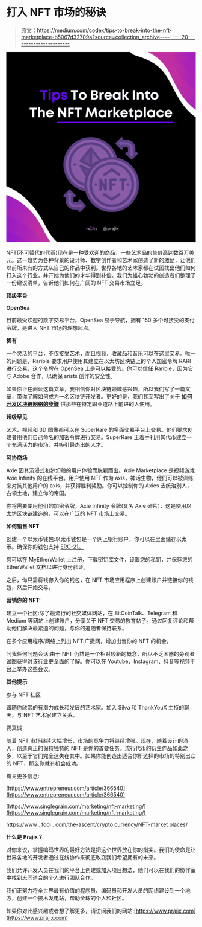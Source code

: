 # 打入 NFT 市场的秘诀

> 原文：<https://medium.com/codex/tips-to-break-into-the-nft-marketplace-b5067d32709a?source=collection_archive---------20----------------------->

![](img/4559ed97ede6364666f42939c02fb0be.png)

NFT(不可替代的代币)现在是一种受欢迎的商品，一些艺术品的售价高达数百万美元。这一趋势为各种背景的设计师、数字创作者和艺术家创造了新的激励，让他们以前所未有的方式从自己的作品中获利。世界各地的艺术家都在试图找出他们如何打入这个行业，并开始为他们的才华得到补偿。我们为雄心勃勃的创造者们整理了一份建议清单，告诉他们如何在广阔的 NFT 交易市场立足。

**顶级平台**

**OpenSea**

目前最受欢迎的数字交易平台。OpenSea 易于导航，拥有 150 多个可接受的支付令牌，是进入 NFT 市场的理想起点。

**稀有**

一个灵活的平台，不仅接受艺术，而且视频，收藏品和音乐可以在这里交易。唯一的问题是，Rarible 要求用户使用其建立在以太坊区块链上的个人加密令牌 RARI 进行交易，这个令牌在 OpenSea 上是可以接受的。你可以信任 Rarible，因为它与 Adobe 合作，以确保 arists 创作的安全性。

如果你正在阅读这篇文章，我相信你对区块链领域感兴趣，所以我们写了一篇文章，带你了解如何成为一名区块链开发者。更好的是，我们甚至写出了关于 [**如何开发区块链网络的步骤**](/me/stats/post/197bb864e1cd?source=main_stats_page) 供那些在特定职业道路上前进的人使用。

**超级罕见**

艺术、视频和 3D 图像都可以在 SuperRare 的多面交易平台上交易。他们要求创建者用他们自己命名的加密令牌进行交易。SuperRare 正着手利用其代币建立一个充满活力的市场，并吸引最杰出的人才。

**阿协商场**

Axie 因其沉浸式和梦幻般的用户体验而脱颖而出。Axie Marketplace 是视频游戏 Axie Infinity 的在线平台。用户使用 NFT 作为 axis，神话生物，他们可以被训练来对抗其他用户的 axis，并获得胜利奖励。你可以控制你的 Axies 去统治别人，占领土地，建立你的帝国。

你将需要使用他们的加密令牌，Axie Infinity 令牌(又名 Axie 碎片)，这是使用以太坊区块链建造的，可以在广泛的 NFT 市场上交易。

**如何销售 NFT**

创建一个以太币钱包:以太币钱包是一个网上银行账户，你可以在里面储存以太币。确保你的钱包支持 [ERC-21。](https://eips.ethereum.org/EIPS/eip-721)

您可以在 MyEtherWallet 上注册，下载密钥库文件，设置您的私钥，并保存您的 EtherWallet 文档以进行身份验证。

之后，你只需将钱存入你的钱包，在 NFT 市场应用程序上创建账户并链接你的钱包，然后开始交易。

**营销你的 NFT:**

建立一个社区:除了最流行的社交媒体网站，在 BitCoinTalk、Telegram 和 Medium 等网站上创建账户，分享关于 NFT 交易的教育帖子。通过回复评论和帮助他们解决最紧迫的问题，与你的追随者保持联系。

在多个应用程序/网络上列出 NFT:广撒网，增加出售你的 NFT 的机会。

问我任何问题会话:由于 NFT 仍然是一个相对较新的概念，所以不乏困惑的旁观者试图获得对该行业更全面的了解。你可以在 Youtube、Instagram、抖音等视频平台上举办这些会议。

**其他提示**

参与 NFT 社区

跟随你欣赏的有潜力成长和发展的艺术家。加入 Silva 和 ThankYouX 主持的聊天，与 NFT 艺术家建立关系。

要真诚

随着 NFT 市场继续大幅增长，市场的竞争力将继续增强。现在，随着设计的涌入，创造真正的保持独特的 NFT 是你的首要任务。流行代币的衍生作品如此之多，以至于它们完全迷失在其中。如果你能创造出适合你所选择的市场的特别出众的 NFT，那么你就有机会成功。

有关更多信息:

[https://www.entrepreneur.com/article/366540](https://www.entrepreneur.com/article/366540)

[https://www.singlegrain.com/marketing/nft-marketing/](https://www.singlegrain.com/marketing/nft-marketing/)

[https://www . fool . com/the-ascent/crypto currency/NFT-market places/](https://www.fool.com/the-ascent/cryptocurrency/nft-marketplaces/)

**什么是 Prajix？**

对你来说，掌握编码世界的最好方法是把这个世界放在你的指尖。我们的使命是让世界各地的开发者通过在线协作来彻底改变我们希望拥有的未来。

我们允许开发人员在我们的平台上创建或加入项目想法，他们可以在我们的协作室中找到志同道合的个人进行团队合作。

我们正努力将全世界最有价值的程序员、编码员和开发人员的网络建设到一个地方，创建一个技术发电站，帮助全球的个人和社区。

如果你对此感兴趣或者想了解更多，请访问我们的网站:[https://www.prajix.com](https://www.prajix.com)